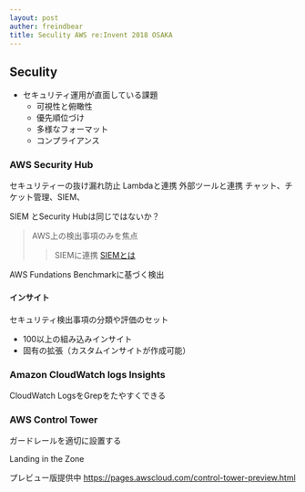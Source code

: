 ```yaml
---
layout: post
auther: freindbear
title: Seculity AWS re:Invent 2018 OSAKA
---
```


## Seculity

* セキュリティ運用が直面している課題
  * 可視性と俯瞰性
  * 優先順位づけ
  * 多様なフォーマット
  * コンプライアンス


### AWS Security Hub
セキュリティーの抜け漏れ防止
Lambdaと連携
外部ツールと連携
チャット、チケット管理、SIEM、

SIEM とSecurity Hubは同じではないか？
> AWS上の検出事項のみを焦点
>> SIEMに連携
[SIEMとは](https://www.nicpartners.co.jp/report/43593/)

AWS Fundations Benchmarkに基づく検出

#### インサイト
セキュリティ検出事項の分類や評価のセット
* 100以上の組み込みインサイト
* 固有の拡張（カスタムインサイトが作成可能）

### Amazon CloudWatch logs Insights
CloudWatch LogsをGrepをたやすくできる


### AWS Control Tower
ガードレールを適切に設置する 

Landing in the Zone

プレビュー版提供中
<https://pages.awscloud.com/control-tower-preview.html>





